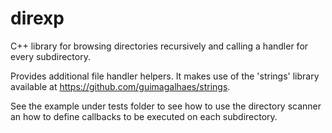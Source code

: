 # direxp
C++ library for browsing directories recursively and calling a handler for every subdirectory.

Provides additional file handler helpers.
It makes use of the 'strings' library available at https://github.com/guimagalhaes/strings.

See the example under tests folder to see how to use the directory scanner an how to define callbacks to be executed on each subdirectory.
